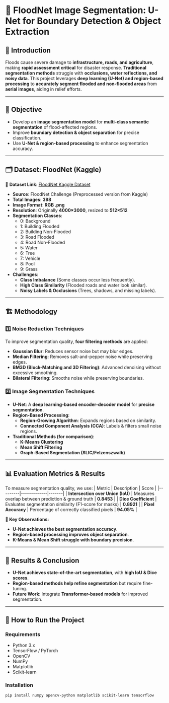 # 🌊 FloodNet Image Segmentation: U-Net for Boundary Detection & Object Extraction

## 📌 Introduction
Floods cause severe damage to **infrastructure, roads, and agriculture**, making **rapid assessment critical** for disaster response. **Traditional segmentation methods** struggle with **occlusions, water reflections, and noisy data**. This project leverages **deep learning (U-Net) and region-based processing** to **accurately segment flooded and non-flooded areas** from **aerial images**, aiding in relief efforts.

---

## 🎯 Objective
- Develop an **image segmentation model** for **multi-class semantic segmentation** of flood-affected regions.
- Improve **boundary detection & object separation** for precise classification.
- Use **U-Net & region-based processing** to enhance segmentation accuracy.

---

## 🗂 Dataset: FloodNet (Kaggle)
📌 **Dataset Link**: [FloodNet Kaggle Dataset](https://www.kaggle.com/datasets/imroze/floodnet-cropresized-512-wpartialmasks/data)  

- **Source**: FloodNet Challenge (Preprocessed version from Kaggle)  
- **Total Images**: **398**  
- **Image Format**: **RGB .png**  
- **Resolution**: Originally **4000×3000**, resized to **512×512**  
- **Segmentation Classes**:
  - 0: Background
  - 1: Building Flooded
  - 2: Building Non-Flooded
  - 3: Road Flooded
  - 4: Road Non-Flooded
  - 5: Water
  - 6: Tree
  - 7: Vehicle
  - 8: Pool
  - 9: Grass
- **Challenges**:
  - **Class Imbalance** (Some classes occur less frequently).
  - **High Class Similarity** (Flooded roads and water look similar).
  - **Noisy Labels & Occlusions** (Trees, shadows, and missing labels).

---

## 🏗 Methodology
### **1️⃣ Noise Reduction Techniques**
To improve segmentation quality, **four filtering methods** are applied:
- **Gaussian Blur**: Reduces sensor noise but may blur edges.
- **Median Filtering**: Removes salt-and-pepper noise while preserving edges.
- **BM3D (Block-Matching and 3D Filtering)**: Advanced denoising without excessive smoothing.
- **Bilateral Filtering**: Smooths noise while preserving boundaries.

### **2️⃣ Image Segmentation Techniques**
- **U-Net**: A **deep learning-based encoder-decoder model** for **precise segmentation**.
- **Region-Based Processing**:
  - **Region-Growing Algorithm**: Expands regions based on similarity.
  - **Connected Component Analysis (CCA)**: Labels & filters small noise regions.
- **Traditional Methods (for comparison)**:
  - **K-Means Clustering**
  - **Mean Shift Filtering**
  - **Graph-Based Segmentation (SLIC/Felzenszwalb)**

---

## 📊 Evaluation Metrics & Results
To measure segmentation quality, we use:
| Metric | Description | Score |
|---------|-------------|-------|
| **Intersection over Union (IoU)** | Measures overlap between prediction & ground truth | **0.8453** |
| **Dice Coefficient** | Evaluates segmentation similarity (F1-score for masks) | **0.8921** |
| **Pixel Accuracy** | Percentage of correctly classified pixels | **94.05%** |

**📌 Key Observations:**
- **U-Net achieves the best segmentation accuracy**.
- **Region-based processing improves object separation**.
- **K-Means & Mean Shift struggle with boundary precision**.

---

## 🚀 Results & Conclusion
- **U-Net achieves state-of-the-art segmentation**, with **high IoU & Dice scores**.
- **Region-based methods help refine segmentation** but require fine-tuning.
- **Future Work**: Integrate **Transformer-based models** for improved segmentation.

---

## 📌 How to Run the Project
### **Requirements**
- Python 3.x
- TensorFlow / PyTorch
- OpenCV
- NumPy
- Matplotlib
- Scikit-learn

### **Installation**
```bash
pip install numpy opencv-python matplotlib scikit-learn tensorflow
